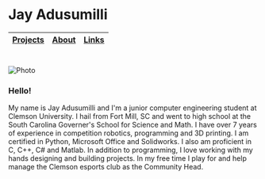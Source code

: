 # Jay Adusumilli

| [Projects](projects.md)| [About](about.md) | [Links](links.md) |
| :--- | :--- | :--- |

#
![Photo](https://i.ibb.co/TYTNnyT/small.jpg)

### Hello!
My name is Jay Adusumilli and I'm a junior computer engineering student at Clemson University. I hail from Fort Mill, SC and went to high school at the South Carolina Governer's School for Science and Math. I have over 7 years of experience in competition robotics, programming and 3D printing. I am certified in Python, Microsoft Office and Solidworks. I also am proficient in C, C++, C# and Matlab. In addition to programming, I love working with my hands designing and building projects. In my free time I play for and help manage the Clemson esports club as the Community Head. 

